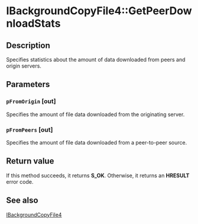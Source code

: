 # IBackgroundCopyFile4::GetPeerDownloadStats

## Description

Specifies statistics about the amount of data downloaded from peers and origin servers.

## Parameters

### `pFromOrigin` [out]

Specifies the amount of file data downloaded from the originating server.

### `pFromPeers` [out]

Specifies the amount of file data downloaded from a peer-to-peer source.

## Return value

If this method succeeds, it returns **S_OK**. Otherwise, it returns an **HRESULT** error code.

## See also

[IBackgroundCopyFile4](https://learn.microsoft.com/windows/desktop/api/bits4_0/nn-bits4_0-ibackgroundcopyfile4)